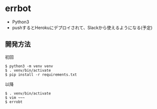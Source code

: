 # errbot
* Python3
* pushするとHerokuにデプロイされて、Slackから使えるようになる(予定)

## 開発方法
初回
```
$ python3 -m venv venv
$ . venv/bin/activate
$ pip install -r requirements.txt
```

以降
```
$ . venv/bin/activate
$ vim ~~~
$ errobt
```
